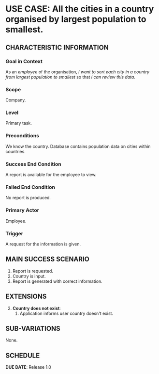 # USE CASE: All the cities in a country organised by largest population to smallest.

## CHARACTERISTIC INFORMATION

### Goal in Context

As an *employee* of the organisation, *I want to sort each city in a country from largest population to smallest* so that *I can review this data.*

### Scope

Company.

### Level

Primary task.

### Preconditions

We know the country. Database contains population data on cities within countries.

### Success End Condition

A report is available for the employee to view.

### Failed End Condition

No report is produced.

### Primary Actor

Employee.

### Trigger

A request for the information is given.

## MAIN SUCCESS SCENARIO

1. Report is requested.
2. Country is input.
3. Report is generated with correct information.

## EXTENSIONS

2. **Country does not exist**:
    1. Application informs user country doesn't exist.

## SUB-VARIATIONS

None.

## SCHEDULE

**DUE DATE**: Release 1.0